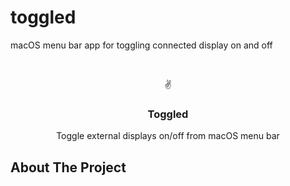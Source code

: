 # toggled
macOS menu bar app for toggling connected display on and off

<!-- PROJECT LOGO -->
<br />
<p align="center">
  ✌️

  <h3 align="center">Toggled</h3>

  <p align="center">
    Toggle external displays on/off from macOS menu bar
    <br />
  </p>
  </p>
  
  <!-- ABOUT THE PROJECT -->
## About The Project
